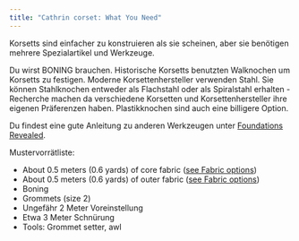 ```yaml
---
title: "Cathrin corset: What You Need"
---
```


Korsetts sind einfacher zu konstruieren als sie scheinen, aber sie benötigen mehrere Spezialartikel und Werkzeuge.

Du wirst BONING brauchen. Historische Korsetts benutzten Walknochen um Korsetts zu festigen. Moderne Korsettenhersteller verwenden Stahl. Sie können Stahlknochen entweder als Flachstahl oder als Spiralstahl erhalten - Recherche machen da verschiedene Korsetten und Korsettenhersteller ihre eigenen Präferenzen haben. Plastikknochen sind auch eine billigere Option.

Du findest eine gute Anleitung zu anderen Werkzeugen unter [Foundations Revealed](https://foundationsrevealed.com/).

Mustervorrätliste:

- About 0.5 meters (0.6 yards) of core fabric ([see Fabric options](/docs/patterns/cathrin/fabric))
- About 0.5 meters (0.6 yards) of outer fabric ([see Fabric options](/docs/patterns/cathrin/fabric))
- Boning
- Grommets (size 2)
- Ungefähr 2 Meter Voreinstellung
- Etwa 3 Meter Schnürung
- Tools: Grommet setter, awl

